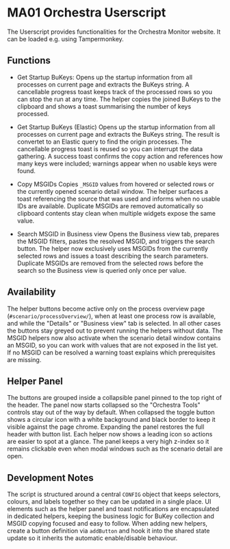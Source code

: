 # MA01 Orchestra Userscript

The Userscript provides functionalities for the Orchestra Monitor website. It can be loaded e.g. using Tampermonkey.

## Functions

* Get Startup BuKeys:
  Opens up the startup information from all processes on current page and extracts the BuKeys string.
  A cancellable progress toast keeps track of the processed rows so you can stop the run at any time.
  The helper copies the joined BuKeys to the clipboard and shows a toast summarising the number of keys processed.

* Get Startup BuKeys (Elastic)
  Opens up the startup information from all processes on current page and extracts the BuKeys string. The result is convertet to an Elastic query to find the origin processes.
  The cancellable progress toast is reused so you can interrupt the data gathering.
  A success toast confirms the copy action and references how many keys were included; warnings appear when no usable keys were found.

* Copy MSGIDs
  Copies `_MSGID` values from hovered or selected rows or the currently opened scenario detail window.
  The helper surfaces a toast referencing the source that was used and informs when no usable IDs are available.
  Duplicate MSGIDs are removed automatically so clipboard contents stay clean when multiple widgets expose the same value.

* Search MSGID in Business view
  Opens the Business view tab, prepares the MSGID filters, pastes the resolved MSGID, and triggers the search button.
  The helper now exclusively uses MSGIDs from the currently selected rows and issues a toast describing the search parameters.
  Duplicate MSGIDs are removed from the selected rows before the search so the Business view is queried only once per value.

## Availability

The helper buttons become active only on the process overview page (`#scenario/processOverview/`), when at least one process row is available, and while the "Details" or "Business view" tab is selected. In all other cases the buttons stay greyed out to prevent running the helpers without data. The MSGID helpers now also activate when the scenario detail window contains an MSGID, so you can work with values that are not exposed in the list yet. If no MSGID can be resolved a warning toast explains which prerequisites are missing.

## Helper Panel

The buttons are grouped inside a collapsible panel pinned to the top right of the header. The panel now starts collapsed so the "Orchestra Tools" controls stay out of the way by default. When collapsed the toggle button shows a circular icon with a white background and black border to keep it visible against the page chrome. Expanding the panel restores the full header with button list. Each helper now shows a leading icon so actions are easier to spot at a glance. The panel keeps a very high z-index so it remains clickable even when modal windows such as the scenario detail are open.

## Development Notes

The script is structured around a central `CONFIG` object that keeps selectors, colours, and labels together so they can be updated in a single place. UI elements such as the helper panel and toast notifications are encapsulated in dedicated helpers, keeping the business logic for BuKey collection and MSGID copying focused and easy to follow. When adding new helpers, create a button definition via `addButton` and hook it into the shared state update so it inherits the automatic enable/disable behaviour.
